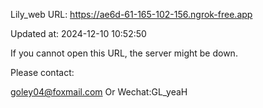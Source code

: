 Lily_web URL: https://ae6d-61-165-102-156.ngrok-free.app

Updated at: 2024-12-10 10:52:50

If you cannot open this URL, the server might be down.

Please contact: 

goley04@foxmail.com Or Wechat:GL_yeaH